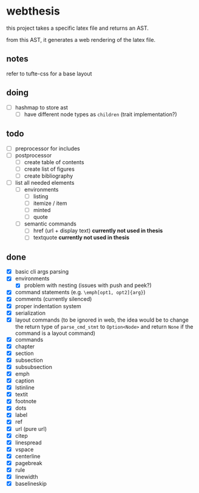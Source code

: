 # webthesis

this project takes a specific latex file and returns an AST.

from this AST, it generates a web rendering of the latex file.

## notes

refer to tufte-css for a base layout

## doing

- [ ] hashmap to store ast
    - [ ] have different node types as `children` (trait implementation?)

## todo

- [ ] preprocessor for includes
- [ ] postprocessor
  - [ ] create table of contents
  - [ ] create list of figures
  - [ ] create bibliography
- [ ] list all needed elements
  - [ ] environments
    - [ ] listing
    - [ ] itemize / item
    - [ ] minted
    - [ ] quote
  - [ ] semantic commands
    - [ ] href (url + display text) __currently not used in thesis__
    - [ ] textquote __currently not used in thesis__

## done

- [x] basic cli args parsing
- [x] environments
    - [x] problem with nesting (issues with push and peek?)
- [x] command statements (e.g. `\emph[opt1, opt2]{arg}`)
- [x] comments (currently silenced)
- [x] proper indentation system
- [x] serialization
- [x]  layout commands (to be ignored in web, the idea would be to change the return type of `parse_cmd_stmt` to `Option<Node>` and return `None` if the command is a layout command)
- [x]  commands
  - [x] chapter
  - [x] section
  - [x] subsection
  - [x] subsubsection
  - [x] emph
  - [x] caption
  - [x] lstinline
  - [x] textit
  - [x] footnote
  - [x] dots
  - [x] label
  - [x] ref
  - [x] url (pure url)
  - [x] citep
  - [x] linespread
  - [x] vspace
  - [x] centerline
  - [x] pagebreak
  - [x] rule
  - [x] linewidth
  - [x] baselineskip
